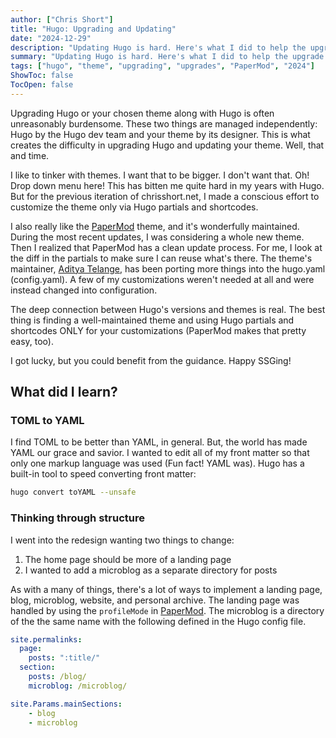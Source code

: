 ```yaml
---
author: ["Chris Short"]
title: "Hugo: Upgrading and Updating"
date: "2024-12-29"
description: "Updating Hugo is hard. Here's what I did to help the upgrade process."
summary: "Updating Hugo is hard. Here's what I did to help the upgrade process."
tags: ["hugo", "theme", "upgrading", "upgrades", "PaperMod", "2024"]
ShowToc: false
TocOpen: false
---
```


Upgrading Hugo or your chosen theme along with Hugo is often unreasonably burdensome. These two things are managed independently: Hugo by the Hugo dev team and your theme by its designer. This is what creates the difficulty in upgrading Hugo and updating your theme. Well, that and time.

I like to tinker with themes. I want that to be bigger. I don't want that. Oh! Drop down menu here! This has bitten me quite hard in my years with Hugo. But for the previous iteration of chrisshort.net, I made a conscious effort to customize the theme only via Hugo partials and shortcodes. 

I also really like the [PaperMod][1] theme, and it's wonderfully maintained. During the most recent updates, I was considering a whole new theme. Then I realized that PaperMod has a clean update process. For me, I look at the diff in the partials to make sure I can reuse what's there. The theme's maintainer, [Aditya Telange][2], has been porting more things into the hugo.yaml (config.yaml). A few of my customizations weren't needed at all and were instead changed into configuration.

The deep connection between Hugo's versions and themes is real. The best thing is finding a well-maintained theme and using Hugo partials and shortcodes ONLY for your customizations (PaperMod makes that pretty easy, too).

I got lucky, but you could benefit from the guidance. Happy SSGing!

## What did I learn?

### TOML to YAML

I find TOML to be better than YAML, in general. But, the world has made YAML our grace and savior. I wanted to edit all of my front matter so that only one markup language was used (Fun fact! YAML was). Hugo has a built-in tool to speed converting front matter:

```bash
hugo convert toYAML --unsafe
```

### Thinking through structure

I went into the redesign wanting two things to change:

1. The home page should be more of a landing page
2. I wanted to add a microblog as a separate directory for posts

As with a many of things, there's a lot of ways to implement a landing page, blog, microblog, website, and personal archive. The landing page was handled by using the `profileMode` in [PaperMod][1]. The microblog is a directory of the the same name with the following defined in the Hugo config file.

```yaml
site.permalinks:
  page:
    posts: ":title/"
  section:
    posts: /blog/
    microblog: /microblog/
```

```yaml
site.Params.mainSections:
    - blog
    - microblog
```

[1]: https://github.com/adityatelange/hugo-PaperMod "PaperMod Hugo theme"
[2]: https://adityatelange.in/ "Aditya Telange"

